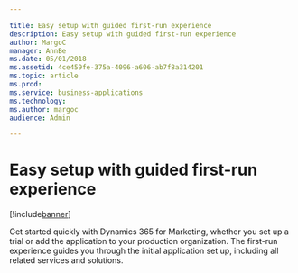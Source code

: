 ```yaml
---

title: Easy setup with guided first-run experience
description: Easy setup with guided first-run experience
author: MargoC
manager: AnnBe
ms.date: 05/01/2018
ms.assetid: 4ce459fe-375a-4096-a606-ab7f8a314201
ms.topic: article
ms.prod: 
ms.service: business-applications
ms.technology: 
ms.author: margoc
audience: Admin

---
```

#  Easy setup with guided first-run experience




[!include[banner](../../../includes/banner.md)]

Get started quickly with Dynamics 365 for Marketing, whether you set up a trial
or add the application to your production organization. The first-run experience
guides you through the initial application set up, including all related
services and solutions.
